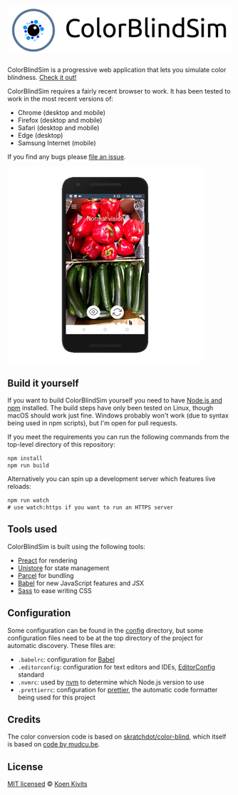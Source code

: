 # ![ColorBlindSim](./assets/img/readme_logo.png)

ColorBlindSim is a progressive web application that lets you simulate color blindness. [Check it out!](https://www.colorblindsim.com)

ColorBlindSim requires a fairly recent browser to work. It has been tested to work in the most recent versions of:

* Chrome (desktop and mobile)
* Firefox (desktop and mobile)
* Safari (desktop and mobile)
* Edge (desktop)
* Samsung Internet (mobile)

If you find any bugs please [file an issue](https://github.com/koenkivits/colorblindsim/issues/new).

![](./assets/img/demo-xsmall.gif)

## Build it yourself

If you want to build ColorBlindSim yourself you need to have [Node.js and npm](https://nodejs.org/en/) installed. The build steps have only been tested on Linux, though macOS should work just fine. Windows probably won't work (due to syntax being used in npm scripts), but I'm open for pull requests.

If you meet the requirements you can run the following commands from the top-level directory of this repository:

```
npm install
npm run build
```

Alternatively you can spin up a development server which features live reloads:

```
npm run watch
# use watch:https if you want to run an HTTPS server
```

## Tools used

ColorBlindSim is built using the following tools:

* [Preact](https://preactjs.com/) for rendering
* [Unistore](https://github.com/developit/unistore) for state management
* [Parcel](https://parceljs.org/) for bundling
* [Babel](http://babeljs.io/) for new JavaScript features and JSX
* [Sass](https://sass-lang.com/) to ease writing CSS

## Configuration

Some configuration can be found in the [config](./config) directory, but some configuration files need to be at the top directory of the project for automatic discovery. These files are:

* `.babelrc`: configuration for [Babel](http://babeljs.io/)
* `.editorconfig`: configuration for text editors and IDEs, [EditorConfig](http://editorconfig.org/) standard
* `.nvmrc`: used by [nvm](https://github.com/creationix/nvm) to determine which Node.js version to use
* `.prettierrc`: configuration for [prettier](https://prettier.io/), the automatic code formatter being used for this project

## Credits

The color conversion code is based on [skratchdot/color-blind](https://github.com/skratchdot/color-blind), which itself is based on [code by mudcu.be](https://galactic.ink/sphere/js/Color.Blind.js).

## License

[MIT licensed](./LICENSE) © [Koen Kivits](https://koen.kivits.com)
